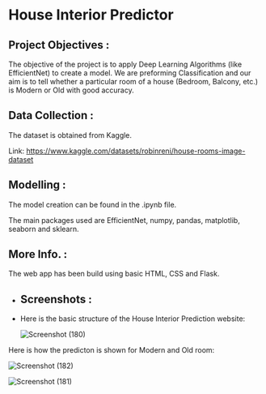 # House Interior Predictor

## Project Objectives :
The objective of the project is to apply Deep Learning Algorithms (like EfficientNet) to create a model. We are preforming Classification and our aim is to tell whether a particular room of a house (Bedroom, Balcony, etc.) is Modern or Old with good accuracy. 


## Data Collection :
The dataset is obtained from Kaggle. 

Link: https://www.kaggle.com/datasets/robinreni/house-rooms-image-dataset


## Modelling :
The model creation can be found in the .ipynb file. 

The main packages used are EfficientNet, numpy, pandas, matplotlib, seaborn and sklearn.


## More Info. :
The web app has been build using basic HTML, CSS and Flask.


* ## Screenshots :
* Here is the basic structure of the House Interior Prediction website:
  
  ![Screenshot (180)](https://github.com/Parth20401/House_interior_Predictor/assets/97301303/0c002921-fd51-4319-b21f-3411471c7def)


<p>
  Here is how the predicton is shown for Modern and Old room:
</p>

  ![Screenshot (182)](https://github.com/Parth20401/House_interior_Predictor/assets/97301303/b45290c3-7e70-4499-9e99-9f7bdaa8ee24)

  ![Screenshot (181)](https://github.com/Parth20401/House_interior_Predictor/assets/97301303/3ac57563-46c1-4b21-9018-5568739eb8d4)


  
    
